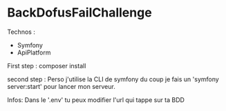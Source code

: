 # BackDofusFailChallenge

Technos : 
- Symfony
- ApiPlatform

First step :
composer install

second step :
Perso j'utilise la CLI de symfony du coup je fais un 'symfony server:start' pour lancer mon serveur.

Infos:
Dans le '.env' tu peux modifier l'url qui tappe sur ta BDD
